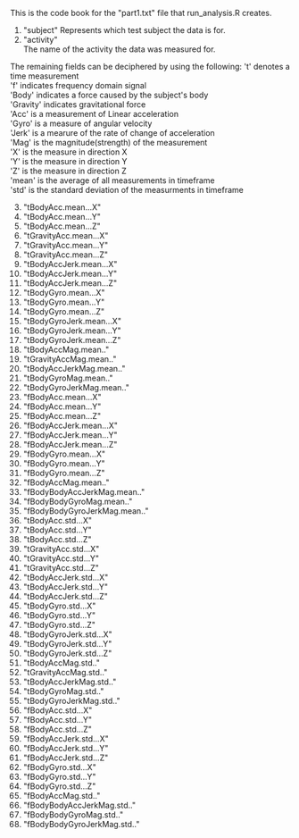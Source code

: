 This is the code book for the "part1.txt" file that run_analysis.R creates.

1. "subject"
  Represents which test subject the data is for.
2. "activity"   
  The name of the activity the data was measured for.
  
The remaining fields can be deciphered by using the following:
't' denotes a time measurement  
'f' indicates frequency domain signal   
'Body' indicates a force caused by the subject's body  
'Gravity' indicates gravitational force  
'Acc' is a measurement of Linear acceleration  
'Gyro' is a measure of angular velocity  
'Jerk' is a mearure of the rate of change of acceleration   
'Mag' is the magnitude(strength) of the measurement  
'X' is the measure in direction X  
'Y' is the measure in direction Y  
'Z' is the measure in direction Z  
'mean' is the average of all measurements in timeframe  
'std' is the standard deviation of the measurments in timeframe  
   
3. "tBodyAcc.mean...X"
4. "tBodyAcc.mean...Y"          
5. "tBodyAcc.mean...Z"          
6. "tGravityAcc.mean...X"       
7. "tGravityAcc.mean...Y"       
8. "tGravityAcc.mean...Z"       
9. "tBodyAccJerk.mean...X"      
10. "tBodyAccJerk.mean...Y"      
11. "tBodyAccJerk.mean...Z"      
12. "tBodyGyro.mean...X"         
13. "tBodyGyro.mean...Y"         
14. "tBodyGyro.mean...Z"         
15. "tBodyGyroJerk.mean...X"     
16. "tBodyGyroJerk.mean...Y"     
17. "tBodyGyroJerk.mean...Z"     
18. "tBodyAccMag.mean.."         
19. "tGravityAccMag.mean.."      
20. "tBodyAccJerkMag.mean.."     
21. "tBodyGyroMag.mean.."        
22. "tBodyGyroJerkMag.mean.."    
23. "fBodyAcc.mean...X"          
24. "fBodyAcc.mean...Y"          
25. "fBodyAcc.mean...Z"          
26. "fBodyAccJerk.mean...X"      
27. "fBodyAccJerk.mean...Y"      
28. "fBodyAccJerk.mean...Z"      
29. "fBodyGyro.mean...X"         
30. "fBodyGyro.mean...Y"         
31. "fBodyGyro.mean...Z"         
32. "fBodyAccMag.mean.."         
33. "fBodyBodyAccJerkMag.mean.." 
34. "fBodyBodyGyroMag.mean.."    
35. "fBodyBodyGyroJerkMag.mean.."
36. "tBodyAcc.std...X"           
37. "tBodyAcc.std...Y"           
38. "tBodyAcc.std...Z"           
39. "tGravityAcc.std...X"        
40. "tGravityAcc.std...Y"        
41. "tGravityAcc.std...Z"        
42. "tBodyAccJerk.std...X"       
43. "tBodyAccJerk.std...Y"       
44. "tBodyAccJerk.std...Z"       
45. "tBodyGyro.std...X"          
46. "tBodyGyro.std...Y"          
47. "tBodyGyro.std...Z"          
48. "tBodyGyroJerk.std...X"      
49. "tBodyGyroJerk.std...Y"      
50. "tBodyGyroJerk.std...Z"      
51. "tBodyAccMag.std.."          
52. "tGravityAccMag.std.."       
53. "tBodyAccJerkMag.std.."      
54. "tBodyGyroMag.std.."         
55. "tBodyGyroJerkMag.std.."     
56. "fBodyAcc.std...X"           
57. "fBodyAcc.std...Y"           
58. "fBodyAcc.std...Z"           
59. "fBodyAccJerk.std...X"       
60. "fBodyAccJerk.std...Y"       
61. "fBodyAccJerk.std...Z"       
62. "fBodyGyro.std...X"          
63. "fBodyGyro.std...Y"          
64. "fBodyGyro.std...Z"          
65. "fBodyAccMag.std.."          
66. "fBodyBodyAccJerkMag.std.."  
67. "fBodyBodyGyroMag.std.."     
68. "fBodyBodyGyroJerkMag.std.."

